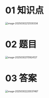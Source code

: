 # 01 知识点

<img src="https://cvp.oss-cn-shanghai.aliyuncs.com/202503022125540.png" alt="image-20250302212530334" style="zoom:50%;" />



# 02 题目

<img src="https://cvp.oss-cn-shanghai.aliyuncs.com/202503021709211.png" alt="image-20250302170924127" style="zoom:50%;" />



# 03 答案

<img src="https://cvp.oss-cn-shanghai.aliyuncs.com/202503022201100.png" alt="image-20250302220037467" style="zoom:50%;" />
